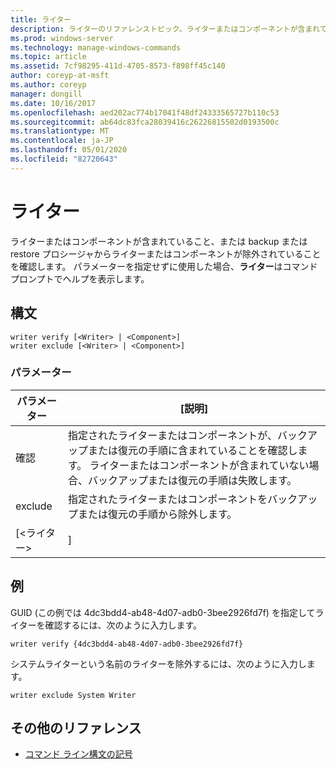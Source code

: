```yaml
---
title: ライター
description: ライターのリファレンストピック。ライターまたはコンポーネントが含まれていること、またはバックアップまたは復元の手順でライターまたはコンポーネントが含まれていることを確認します。
ms.prod: windows-server
ms.technology: manage-windows-commands
ms.topic: article
ms.assetid: 7cf98295-411d-4705-8573-f898ff45c140
author: coreyp-at-msft
ms.author: coreyp
manager: dongill
ms.date: 10/16/2017
ms.openlocfilehash: aed202ac774b17041f48df24333565727b110c53
ms.sourcegitcommit: ab64dc83fca28039416c26226815502d0193500c
ms.translationtype: MT
ms.contentlocale: ja-JP
ms.lasthandoff: 05/01/2020
ms.locfileid: "82720643"
---
```

# <a name="writer"></a>ライター



ライターまたはコンポーネントが含まれていること、または backup または restore プロシージャからライターまたはコンポーネントが除外されていることを確認します。 パラメーターを指定せずに使用した場合、**ライター**はコマンドプロンプトでヘルプを表示します。

## <a name="syntax"></a>構文

```
writer verify [<Writer> | <Component>]
writer exclude [<Writer> | <Component>]
```

### <a name="parameters"></a>パラメーター

| パラメーター  |                                                                                      [説明]                                                                                      |
|------------|---------------------------------------------------------------------------------------------------------------------------------------------------------------------------------------|
|   確認   | 指定されたライターまたはコンポーネントが、バックアップまたは復元の手順に含まれていることを確認します。 ライターまたはコンポーネントが含まれていない場合、バックアップまたは復元の手順は失敗します。 |
|  exclude   |                                                   指定されたライターまたはコンポーネントをバックアップまたは復元の手順から除外します。                                                    |
| [\<ライター> |                                                                                     <Component>]                                                                                      |

## <a name="examples"></a>例

GUID (この例では 4dc3bdd4-ab48-4d07-adb0-3bee2926fd7f) を指定してライターを確認するには、次のように入力します。
```
writer verify {4dc3bdd4-ab48-4d07-adb0-3bee2926fd7f}
```
システムライターという名前のライターを除外するには、次のように入力します。
```
writer exclude System Writer
```

## <a name="additional-references"></a>その他のリファレンス

- [コマンド ライン構文の記号](command-line-syntax-key.md)